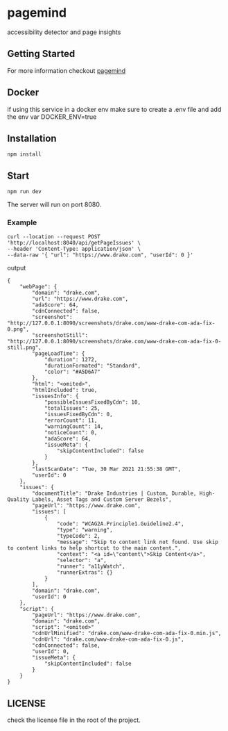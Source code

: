 # pagemind

accessibility detector and page insights

## Getting Started

For more information checkout [pagemind](https://a11ywatch.github.io/docs/documentation/pagemind)

## Docker

if using this service in a docker env make sure to create a .env file and add the env var DOCKER_ENV=true

## Installation

```
npm install
```

## Start

```
npm run dev
```

The server will run on port 8080.

### Example

```
curl --location --request POST 'http://localhost:8040/api/getPageIssues' \
--header 'Content-Type: application/json' \
--data-raw '{ "url": "https://www.drake.com", "userId": 0 }'
```
output
```
{
    "webPage": {
        "domain": "drake.com",
        "url": "https://www.drake.com",
        "adaScore": 64,
        "cdnConnected": false,
        "screenshot": "http://127.0.0.1:8090/screenshots/drake.com/www-drake-com-ada-fix-0.png",
        "screenshotStill": "http://127.0.0.1:8090/screenshots/drake.com/www-drake-com-ada-fix-0-still.png",
        "pageLoadTime": {
            "duration": 1272,
            "durationFormated": "Standard",
            "color": "#A5D6A7"
        },
        "html": "<omited>",
        "htmlIncluded": true,
        "issuesInfo": {
            "possibleIssuesFixedByCdn": 10,
            "totalIssues": 25,
            "issuesFixedByCdn": 0,
            "errorCount": 11,
            "warningCount": 14,
            "noticeCount": 0,
            "adaScore": 64,
            "issueMeta": {
                "skipContentIncluded": false
            }
        },
        "lastScanDate": "Tue, 30 Mar 2021 21:55:38 GMT",
        "userId": 0
    },
    "issues": {
        "documentTitle": "Drake Industries | Custom, Durable, High-Quality Labels, Asset Tags and Custom Server Bezels",
        "pageUrl": "https://www.drake.com",
        "issues": [
            {
                "code": "WCAG2A.Principle1.Guideline2.4",
                "type": "warning",
                "typeCode": 2,
                "message": "Skip to content link not found. Use skip to content links to help shortcut to the main content.",
                "context": "<a id=\"content\">Skip Content</a>",
                "selector": "a",
                "runner": "a11yWatch",
                "runnerExtras": {}
            }
        ],
        "domain": "drake.com",
        "userId": 0
    },
    "script": {
        "pageUrl": "https://www.drake.com",
        "domain": "drake.com",
        "script": "<omited>"
        "cdnUrlMinified": "drake.com/www-drake-com-ada-fix-0.min.js",
        "cdnUrl": "drake.com/www-drake-com-ada-fix-0.js",
        "cdnConnected": false,
        "userId": 0,
        "issueMeta": {
            "skipContentIncluded": false
        }
    }
}
```

## LICENSE

check the license file in the root of the project.
